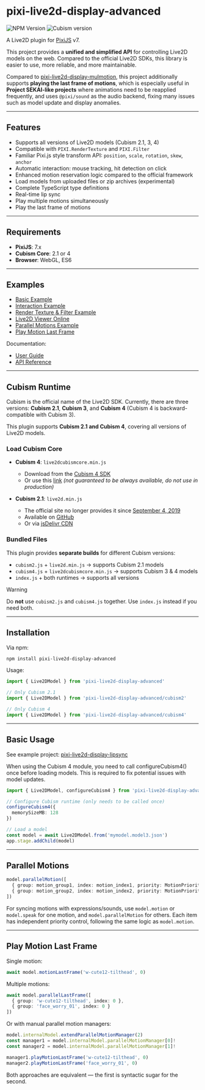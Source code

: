 # pixi-live2d-display-advanced

![NPM Version](https://img.shields.io/npm/v/pixi-live2d-display-advanced?style=flat-square&label=version)
![Cubism version](https://img.shields.io/badge/Cubism-2/3/4-ff69b4?style=flat-square)

A Live2D plugin for [PixiJS](https://github.com/pixijs/pixi.js) v7.

This project provides a **unified and simplified API** for controlling Live2D models on the web.
Compared to the official Live2D SDKs, this library is easier to use, more reliable, and more maintainable.

Compared to [pixi-live2d-display-mulmotion](https://www.npmjs.com/package/pixi-live2d-display-mulmotion), this project
additionally supports **playing the last frame of motions**, which is especially useful in
**Project SEKAI-like projects** where animations need to be reapplied frequently, and uses `@pixi/sound` as the audio
backend, fixing many issues such as model update and display anomalies.

---

## Features

- Supports all versions of Live2D models (Cubism 2.1, 3, 4)
- Compatible with `PIXI.RenderTexture` and `PIXI.Filter`
- Familiar Pixi.js style transform API: `position`, `scale`, `rotation`, `skew`, `anchor`
- Automatic interaction: mouse tracking, hit detection on click
- Enhanced motion reservation logic compared to the official framework
- Load models from uploaded files or zip archives (experimental)
- Complete TypeScript type definitions
- Real-time lip sync
- Play multiple motions simultaneously
- Play the last frame of motions

---

## Requirements

- **PixiJS**: 7.x
- **Cubism Core**: 2.1 or 4
- **Browser**: WebGL, ES6

---

## Examples

- [Basic Example](#basic-usage)
- [Interaction Example](https://codepen.io/guansss/pen/KKgXBOP/left?editors=0010)
- [Render Texture & Filter Example](https://codepen.io/guansss/pen/qBaMNQV/left?editors=1010)
- [Live2D Viewer Online](https://guansss.github.io/live2d-viewer-web/)
- [Parallel Motions Example](#parallel-motions)
- [Play Motion Last Frame](#play-motion-last-frame)

Documentation:

- [User Guide](https://guansss.github.io/pixi-live2d-display)
- [API Reference](https://guansss.github.io/pixi-live2d-display/api/index.html)

---

## Cubism Runtime

Cubism is the official name of the Live2D SDK.
Currently, there are three versions: **Cubism 2.1**, **Cubism 3**, and **Cubism 4** (Cubism 4 is backward-compatible
with Cubism 3).

This plugin supports **Cubism 2.1 and Cubism 4**, covering all versions of Live2D models.

### Load Cubism Core

- **Cubism 4**: `live2dcubismcore.min.js`

  - Download from the [Cubism 4 SDK](https://www.live2d.com/download/cubism-sdk/download-web/)
  - Or use this [link](https://cubism.live2d.com/sdk-web/cubismcore/live2dcubismcore.min.js) _(not guaranteed to be
    always available, do not use in production)_

- **Cubism 2.1**: `live2d.min.js`

  - The official site no longer provides it since [September 4, 2019](https://help.live2d.com/en/other/other_20/)
  - Available on [GitHub](https://github.com/dylanNew/live2d/tree/master/webgl/Live2D/lib)
  - Or via [jsDelivr CDN](https://cdn.jsdelivr.net/gh/dylanNew/live2d/webgl/Live2D/lib/live2d.min.js)

### Bundled Files

This plugin provides **separate builds** for different Cubism versions:

- `cubism2.js` + `live2d.min.js` → supports Cubism 2.1 models
- `cubism4.js` + `live2dcubismcore.min.js` → supports Cubism 3 & 4 models
- `index.js` + both runtimes → supports all versions

> [!WARNING]
> Do **not** use `cubism2.js` and `cubism4.js` together. Use `index.js` instead if you need both.

---

## Installation

Via npm:

```sh
npm install pixi-live2d-display-advanced
```

Usage:

```ts
import { Live2DModel } from 'pixi-live2d-display-advanced'

// Only Cubism 2.1
import { Live2DModel } from 'pixi-live2d-display-advanced/cubism2'

// Only Cubism 4
import { Live2DModel } from 'pixi-live2d-display-advanced/cubism4'
```

---

## Basic Usage

See example project: [pixi-live2d-display-lipsync](https://github.com/RaSan147/pixi-live2d-display)

When using the Cubism 4 module, you need to call configureCubism4() once before loading models.
This is required to fix potential issues with model updates.

```ts
import { Live2DModel, configureCubism4 } from 'pixi-live2d-display-advanced/cubism4'

// Configure Cubism runtime (only needs to be called once)
configureCubism4({
  memorySizeMB: 128
})

// Load a model
const model = await Live2DModel.from('mymodel.model3.json')
app.stage.addChild(model)
```

---

## Parallel Motions

```ts
model.parallelMotion([
  { group: motion_group1, index: motion_index1, priority: MotionPriority.NORMAL },
  { group: motion_group2, index: motion_index2, priority: MotionPriority.NORMAL }
])
```

For syncing motions with expressions/sounds, use `model.motion` or `model.speak` for one motion, and
`model.parallelMotion` for others.
Each item has independent priority control, following the same logic as `model.motion`.

---

## Play Motion Last Frame

Single motion:

```ts
await model.motionLastFrame('w-cute12-tilthead', 0)
```

Multiple motions:

```ts
await model.parallelLastFrame([
  { group: 'w-cute12-tilthead', index: 0 },
  { group: 'face_worry_01', index: 0 }
])
```

Or with manual parallel motion managers:

```ts
model.internalModel.extendParallelMotionManager(2)
const manager1 = model.internalModel.parallelMotionManager[0]!
const manager2 = model.internalModel.parallelMotionManager[1]!

manager1.playMotionLastFrame('w-cute12-tilthead', 0)
manager2.playMotionLastFrame('face_worry_01', 0)
```

Both approaches are equivalent — the first is syntactic sugar for the second.
